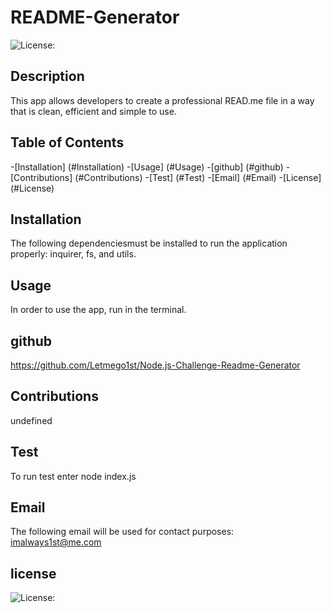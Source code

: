 # README-Generator

  ![License:  ](https://img.shields.io/badge/LicenseMIT-yellow.svg)
## Description


This app allows developers to create a professional READ.me file in a way that is clean, efficient and simple to use.

## Table of Contents

-[Installation] (#Installation)
-[Usage] (#Usage)
-[github] (#github)
-[Contributions] (#Contributions)
-[Test] (#Test)
-[Email] (#Email)
-[License] (#License)

## Installation


The following dependenciesmust be installed to run the application properly: inquirer, fs, and utils.

## Usage


In order to use the app, run in the terminal.

## github


https://github.com/Letmego1st/Node.js-Challenge-Readme-Generator

## Contributions


undefined

## Test


To run test enter node index.js

## Email
 
The following email will be used for contact purposes: imalways1st@me.com

## license


![License:  ](https://img.shields.io/badge/LicenseMIT-yellow.svg)

  